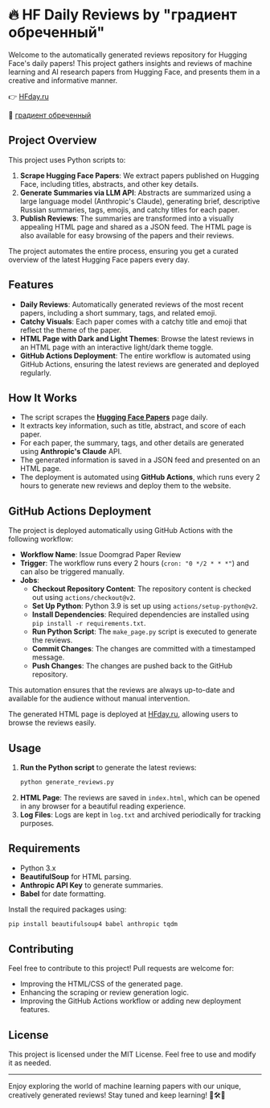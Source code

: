 # 🔥 HF Daily Reviews by "градиент обреченный"

Welcome to the automatically generated reviews repository for Hugging Face's daily papers! This project gathers insights and reviews of machine learning and AI research papers from Hugging Face, and presents them in a creative and informative manner.

👉 [HFday.ru](https://hfday.ru)

🔺 [градиент обреченный](https://t.me/doomgrad)

## Project Overview

This project uses Python scripts to:

1. **Scrape Hugging Face Papers**: We extract papers published on Hugging Face, including titles, abstracts, and other key details.
2. **Generate Summaries via LLM API**: Abstracts are summarized using a large language model (Anthropic's Claude), generating brief, descriptive Russian summaries, tags, emojis, and catchy titles for each paper.
3. **Publish Reviews**: The summaries are transformed into a visually appealing HTML page and shared as a JSON feed. The HTML page is also available for easy browsing of the papers and their reviews.

The project automates the entire process, ensuring you get a curated overview of the latest Hugging Face papers every day.

## Features

- **Daily Reviews**: Automatically generated reviews of the most recent papers, including a short summary, tags, and related emoji.
- **Catchy Visuals**: Each paper comes with a catchy title and emoji that reflect the theme of the paper.
- **HTML Page with Dark and Light Themes**: Browse the latest reviews in an HTML page with an interactive light/dark theme toggle.
- **GitHub Actions Deployment**: The entire workflow is automated using GitHub Actions, ensuring the latest reviews are generated and deployed regularly.

## How It Works

- The script scrapes the **[Hugging Face Papers](https://huggingface.co/papers)** page daily.
- It extracts key information, such as title, abstract, and score of each paper.
- For each paper, the summary, tags, and other details are generated using **Anthropic's Claude** API.
- The generated information is saved in a JSON feed and presented on an HTML page.
- The deployment is automated using **GitHub Actions**, which runs every 2 hours to generate new reviews and deploy them to the website.

## GitHub Actions Deployment

The project is deployed automatically using GitHub Actions with the following workflow:

- **Workflow Name**: Issue Doomgrad Paper Review
- **Trigger**: The workflow runs every 2 hours (`cron: "0 */2 * * *"`) and can also be triggered manually.
- **Jobs**:
  - **Checkout Repository Content**: The repository content is checked out using `actions/checkout@v2`.
  - **Set Up Python**: Python 3.9 is set up using `actions/setup-python@v2`.
  - **Install Dependencies**: Required dependencies are installed using `pip install -r requirements.txt`.
  - **Run Python Script**: The `make_page.py` script is executed to generate the reviews.
  - **Commit Changes**: The changes are committed with a timestamped message.
  - **Push Changes**: The changes are pushed back to the GitHub repository.

This automation ensures that the reviews are always up-to-date and available for the audience without manual intervention.

The generated HTML page is deployed at [HFday.ru](https://hfday.ru), allowing users to browse the reviews easily.

## Usage

1. **Run the Python script** to generate the latest reviews:
   ```sh
   python generate_reviews.py
   ```
2. **HTML Page**: The reviews are saved in `index.html`, which can be opened in any browser for a beautiful reading experience.
3. **Log Files**: Logs are kept in `log.txt` and archived periodically for tracking purposes.

## Requirements

- Python 3.x
- **BeautifulSoup** for HTML parsing.
- **Anthropic API Key** to generate summaries.
- **Babel** for date formatting.

Install the required packages using:
```sh
pip install beautifulsoup4 babel anthropic tqdm
```

## Contributing

Feel free to contribute to this project! Pull requests are welcome for:
- Improving the HTML/CSS of the generated page.
- Enhancing the scraping or review generation logic.
- Improving the GitHub Actions workflow or adding new deployment features.

## License

This project is licensed under the MIT License. Feel free to use and modify it as needed.

---
Enjoy exploring the world of machine learning papers with our unique, creatively generated reviews! Stay tuned and keep learning! 💾🛠️🧠
